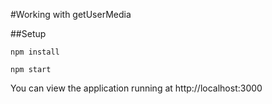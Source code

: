 #Working with getUserMedia

##Setup

`npm install`

`npm start`

You can view the application running at http://localhost:3000